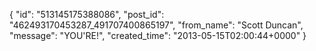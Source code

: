  {
   "id": "513145175388086",
   "post_id": "462493170453287_491707400865197",
   "from_name": "Scott Duncan",
   "message": "YOU'RE!",
   "created_time": "2013-05-15T02:00:44+0000"
 }
